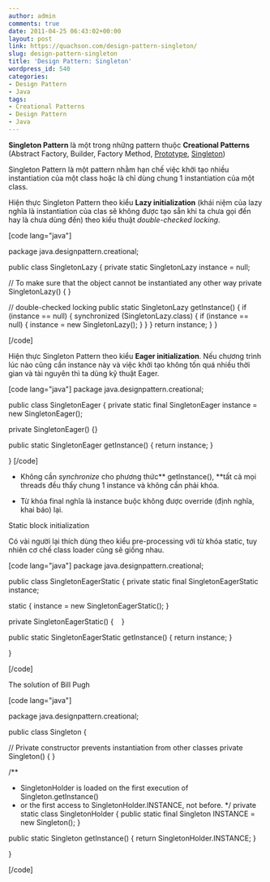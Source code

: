 ```yaml
---
author: admin
comments: true
date: 2011-04-25 06:43:02+00:00
layout: post
link: https://quachson.com/design-pattern-singleton/
slug: design-pattern-singleton
title: 'Design Pattern: Singleton'
wordpress_id: 540
categories:
- Design Pattern
- Java
tags:
- Creational Patterns
- Design Pattern
- Java
---
```


**Singleton Pattern** là một trong những pattern thuộc **Creational Patterns** (Abstract Factory, Builder, Factory Method, [Prototype](http://wp.me/pimex-8O), [Singleton](http://quachson.wordpress.com/2011/04/25/design-pattern-singleton/))

Singleton Pattern là một pattern nhằm hạn chế việc khởi tạo nhiều instantiation của một class hoặc là chỉ dùng chung 1 instantiation của một class.

Hiện thực Singleton Pattern theo kiểu **Lazy initialization** (khái niệm của lazy nghĩa là instantiation của clas sẽ không được tạo sẵn khi ta chưa gọi đến hay là chưa dùng đến) theo kiểu thuật _double-checked locking_.

[code lang="java"]

package java.designpattern.creational;

public class SingletonLazy {
  private static SingletonLazy instance = null;

  // To make sure that the object cannot be instantiated any other way
  private SingletonLazy() {  }

  // double-checked locking
  public static SingletonLazy getInstance() {
    if (instance == null) {
      synchronized (SingletonLazy.class) {
        if (instance == null) {
          instance = new SingletonLazy();
        }
      }
    }
    return instance;
  }
}

[/code]

Hiện thực Singleton Pattern theo kiểu **Eager initialization**. Nếu chương trình lúc nào cũng cần instance này và việc khởi tạo không tốn quá nhiều thời gian và tài nguyên thì ta dùng kỹ thuật Eager.

[code lang="java"]
package java.designpattern.creational;

public class SingletonEager {
  private static final SingletonEager instance = new SingletonEager();

  private SingletonEager() {}

  public static SingletonEager getInstance() {
    return instance;
  }

}
[/code]

- Không cần _synchronize_ cho phương thức** getInstance(), **tất cả mọi threads đều thấy chung 1 instance và không cần phải khóa.

- Từ khóa final nghĩa là instance buộc không được override (định nghĩa, khai báo) lại.

Static block initialization

Có vài người lại thích dùng theo kiểu pre-processing với từ khóa static, tuy nhiên cơ chế class loader cũng sẽ giống nhau.

[code lang="java"]
package java.designpattern.creational;

public class SingletonEagerStatic {
private static final SingletonEagerStatic instance;

static {
instance = new SingletonEagerStatic();
}

private SingletonEagerStatic() {    }

public static SingletonEagerStatic getInstance() {
return instance;
}

}

[/code]

The solution of Bill Pugh

[code lang="java"]

package java.designpattern.creational;

public class Singleton {

  // Private constructor prevents instantiation from other classes
  private Singleton() {  }

  /**
  * SingletonHolder is loaded on the first execution of Singleton.getInstance()
  * or the first access to SingletonHolder.INSTANCE, not before.
  */
  private static class SingletonHolder {
    public static final Singleton INSTANCE = new Singleton();
  }

  public static Singleton getInstance() {
    return SingletonHolder.INSTANCE;
  }

}

[/code]
